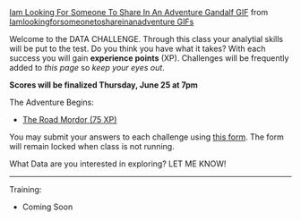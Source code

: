 <div class="tenor-gif-embed" data-postid="15651459" data-share-method="host" data-width="100%" data-aspect-ratio="1.8721804511278197"><a href="https://tenor.com/view/iam-looking-for-someone-to-share-in-an-adventure-gandalf-ian-mc-kellen-lord-of-the-rings-gif-15651459">Iam Looking For Someone To Share In An Adventure Gandalf GIF</a> from <a href="https://tenor.com/search/iamlookingforsomeonetoshareinanadventure-gifs">Iamlookingforsomeonetoshareinanadventure GIFs</a></div><script type="text/javascript" async src="https://tenor.com/embed.js"></script>

Welcome to the DATA CHALLENGE. Through this class your analytial skills will be put to the test. Do you think you have what it takes? With each success you will gain **experience points** (XP).  Challenges will be frequently added to *this page* so *keep your eyes out*.

**Scores will be finalized Thursday, June 25 at 7pm**

The Adventure Begins: 
<p>
      <ul>
        <li><a href="https://MerrickMath.github.io/MerrickMath-datachallenge/challenge1.html"> The Road Mordor (75 XP) </a> </li>
      </ul> 
</p>

You may submit your answers to each challenge using <a href="https://docs.google.com/forms/d/e/1FAIpQLSf7chmcB67xwbOdJeWTTxn_9Odz6ZrlnaJUStq5QyHhCZmPFg/viewform?usp=sf_link"> this form</a>. The form will remain locked when class is not running. 

What Data are you interested in exploring? LET ME KNOW! 

---

Training: 
* Coming Soon

